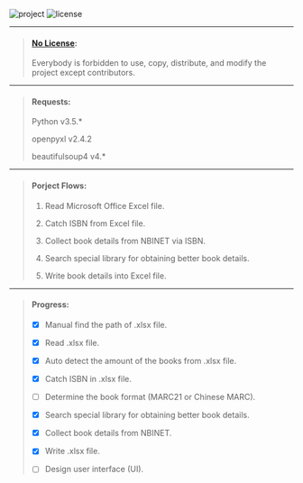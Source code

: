![project][1] ![license][2]

[1]: https://img.shields.io/badge/project-privacy-red.svg
[2]: https://img.shields.io/badge/license-no%20license-blue.svg
***

> #### [No License](https://choosealicense.com/no-license/):
>
> Everybody is forbidden to use, copy, distribute, and modify the project except contributors.

***

> #### Requests:
>
> Python v3.5.*
>
> openpyxl v2.4.2
>
> beautifulsoup4 v4.*

***

> #### Porject Flows:
>
> 1. Read Microsoft Office Excel file.
>
> 2. Catch ISBN from Excel file.
>
> 3. Collect book details from NBINET via ISBN.
>
> 4. Search special library for obtaining better book details.
>
> 5. Write book details into Excel file.

***

> #### Progress:
>
> - [x] Manual find the path of .xlsx file.
>
> - [x] Read .xlsx file.
>
> - [x] Auto detect the amount of the books from .xlsx file.
>
> - [x] Catch ISBN in .xlsx file.
>
> - [ ] Determine the book format (MARC21 or Chinese MARC).
>
> - [x] Search special library for obtaining better book details.
>
> - [x] Collect book details from NBINET.
>
> - [x] Write .xlsx file.
>
> - [ ] Design user interface (UI).
